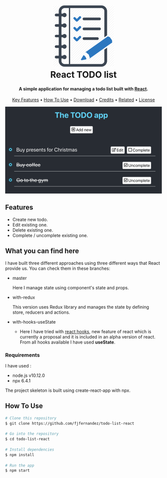 <h1 align="center">
  <br>
  <img src="./img/appLogo.png" width="200"></a>
  <br>
  React TODO list
  <br>
</h1>

<h4 align="center">A simple application for managing a todo list built with <a href="https://reactjs.org" target="_blank">React</a>.</h4>

<p align="center">
  <a href="#key-features">Key Features</a> •
  <a href="#how-to-use">How To Use</a> •
  <a href="#download">Download</a> •
  <a href="#credits">Credits</a> •
  <a href="#related">Related</a> •
  <a href="#license">License</a>
</p>

<p align="center">
  <img src="./img/appScreenshot.png" width="550"></a>
</p>


## Features

* Create new todo.
* Edit existing one.
* Delete existing one.
* Complete / uncomplete existing one.

## What you can find here
I have built three different approaches using three different ways that React provide us. You can check them in these branches:

 * master
   <p> Here I manage state using component's state and props.</p>

 * with-redux
   <p> This version uses Redux library and manages the state by defining store, reducers and actions.</p>

 * with-hooks-useState
   * Here I have tried with [react hooks](https://reactjs.org/docs/hooks-intro.html), new feature of react which is currently a proposal and it is included in an alpha version of react. From all hooks available I have used __useState__.

### Requirements
 I have used :
 -  node.js v10.12.0
 -  npx 6.4.1

 The project skeleton is built using create-react-app with npx.

## How To Use

```bash
# Clone this repository
$ git clone https://github.com/fjfernandez/todo-list-react

# Go into the repository
$ cd todo-list-react

# Install dependencies
$ npm install

# Run the app
$ npm start
```
